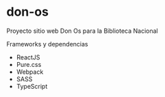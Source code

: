 # don-os

Proyecto sitio web Don Os para la Biblioteca Nacional

Frameworks y dependencias

- ReactJS
- Pure.css
- Webpack
- SASS
- TypeScript
